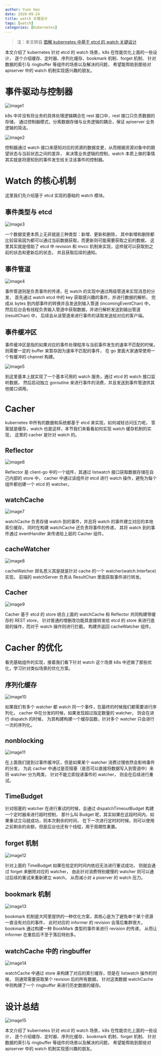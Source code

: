 ```yaml
---
author: Yuan Hao
date: 2020-09-24
title: watch 关键设计
tags: [watch]
categories: [Kubernetes]
---
```


> 注：本文转自 [图解 kubernetes 中基于 etcd 的 watch 关键设计](https://www.kubernetes.org.cn/6889.html)

本文介绍了 kubernetes 针对 etcd 的 watch 场景，k8s 在性能优化上面的一些设计，
逐个介绍缓存、定时器、序列化缓存、bookmark 机制、forget 机制、
针对数据的索引与 ringbuffer 等组件的场景以及解决的问题，
希望能帮助到那些对 apiserver 中的 watch 机制实现感兴趣的朋友。

<!--more-->

# 事件驱动与控制器

![image1](/kubernetes/kube-apiserver/watch/image1.png)

k8s 中并没有将业务的具体处理逻辑耦合在 rest 接口中，rest 接口只负责数据的存储，
通过控制器模式，分离数据存储与业务逻辑的耦合，保证 apiserver 业务逻辑的简洁。

![image2](/kubernetes/kube-apiserver/watch/image2.png)

控制器通过 watch 接口来感知对应的资源的数据变更，从而根据资源对象中的期望状态与当前状态之间的差异，
来决策业务逻辑的控制，watch 本质上做的事情其实就是将感知到的事件发生给关注该事件的控制器。

# Watch 的核心机制

这里我们先介绍基于 etcd 实现的基础的 watch 模块。

## 事件类型与 etcd

![image3](/kubernetes/kube-apiserver/watch/image3.png)

一个数据变更本质上无非就是三种类型：新增、更新和删除，
其中新增和删除都比较容易因为都可以通过当前数据获取，而更新则可能需要获取之前的数据，
这里其实就是借助了 etcd 中 revision 和 mvcc 机制来实现，这样就可以获取到之前的状态和更新后的状态，
并且获取后续的通知。

## 事件管道

![image4](/kubernetes/kube-apiserver/watch/image4.png)

事件管道则是负责事件的传递，在 watch 的实现中通过两级管道来实现消息的分发，
首先通过 watch etcd 中的 key 获取感兴趣的事件，并进行数据的解析，
完成从 bytes 到内部事件的转换并且发送到输入管道 (incomingEventChan) 中，
然后后台会有线程负责输入管道中获取数据，并进行解析发送到输出管道 (resultChan) 中，
后续会从该管道来进行事件的读取发送给对应的客户端。

## 事件缓冲区

事件缓冲区是指的如果对应的事件处理程序与当前事件发生的速率不匹配的时候，
则需要一定的 buffer 来暂存因为速率不匹配的事件，
在 go 里面大家通常使用一个有缓冲的 channel 构建。

![image5](/kubernetes/kube-apiserver/watch/image5.png)

到这里基本上就实现了一个基本可用的 watch 服务，通过 etcd 的 watch 接口监听数据，
然后启动独立 goroutine 来进行事件的消费，并且发送到事件管道供其他接口调用。

# Cacher

kubernetes 中所有的数据和系统都基于 etcd 来实现，如何减轻访问压力呢，
答案就是缓存，watch 也是这样，本节我们来看看如何实现 watch 缓存机制的实现，
这里的 cacher 是针对 watch 的。

## Reflector

![image6](/kubernetes/kube-apiserver/watch/image6.png)

Reflector 是 client-go 中的一个组件，其通过 listwatch 接口获取数据存储在自己内部的 store 中，
cacher 中通过该组件对 etcd 进行 watch 操作，避免为每个组件都创建一个 etcd 的 watcher。

## watchCache

![image7](/kubernetes/kube-apiserver/watch/image7.png)

watchCache 负责存储 watch 到的事件，并且将 watch 的事件建立对应的本地索引缓存，
同时在构建 watchCache 还负责将事件的传递，
其将 watch 到的事件通过 eventHandler 来传递给上层的 Cacher 组件。

## cacheWatcher

![image8](/kubernetes/kube-apiserver/watch/image8.png)

cacheWatcher 顾名思义其是就是针对 cache 的一个 watcher(watch.Interface) 实现，
前端的 watchServer 负责从 ResultChan 里面获取事件进行转发。

## Cacher

![image9](/kubernetes/kube-apiserver/watch/image9.png)

Cacher 基于 etcd 的 store 结合上面的 watchCache 和 Reflector 共同构建带缓存的 REST store，
针对普通的增删改功能其直接转发给 etcd 的 store 来进行底层的操作，而对于 watch 操作则进行拦截，
构建并返回 cacheWatcher 组件。

# Cacher 的优化

看完基础组件的实现，接着我们看下针对 watch 这个场景 k8s 中还做了那些优化，学习针对类似场景的优化方案。

## 序列化缓存

![image10](/kubernetes/kube-apiserver/watch/image10.png)

如果我们有多个 watcher 都 watch 同一个事件，在最终的时候我们都需要进行序列化，
cacher 中在分发的时候，如果发现超过指定数量的 watcher， 则会在进行 dispatch 的时候，
为其构建构建一个缓存函数，针对多个 watcher 只会进行一次的序列化。

## nonblocking

![image11](/kubernetes/kube-apiserver/watch/image11.png)

在上面我们提到过事件缓冲区，但是如果某个 watcher 消费过慢依然会影响事件的分发，
为此 cacher 中通过是否阻塞（是否可以直接将数据写入到管道中）来将 watcher 分为两类，
针对不能立即投递事件的 watcher， 则会在后续进行重试。

## TimeBudget

针对阻塞的 watcher 在进行重试的时候，会通过 dispatchTimeoutBudget 构建一个定时器来进行超时控制，
那什么叫 Budget 呢，其实如果在这段时间内，如果重试立马就成功，则本次剩余的时间，
在下一次进行定时的时候，则可以使用之前剩余的余额，但是后台也还有个线程，用于周期性重置。

## forget 机制

![image12](/kubernetes/kube-apiserver/watch/image12.png)

针对上面的 TimeBudget 如果在给定的时间内依旧无法进行重试成功，
则就会通过 forget 来删除对应的 watcher， 
由此针对消费特别缓慢的 watcher 则可以通过后续的重试来重新建立 watch，
从而减小对 a piserver 的 watch 压力。

## bookmark 机制

![image13](/kubernetes/kube-apiserver/watch/image13.png)

bookmark 机制是大阿里提供的一种优化方案，其核心是为了避免单个某个资源一直没有对应的事件，
此时对应的 informer 的 revision 会落后集群很大，
bookmark 通过构建一种 BookMark 类型的事件来进行 revision 的传递，
从而让 informer 在重启后不至于落后特别多。

## watchCache 中的 ringbuffer

![image14](/kubernetes/kube-apiserver/watch/image14.png)

watchCache 中通过 store 来构建了对应的索引缓存，但是在 listwatch 操作的时候，
则通常需要获取某个 revision 后的所有数据，
针对这类数据 watchCache 中则构建了一个 ringbuffer 来进行历史数据的缓存。

# 设计总结

![image15](/kubernetes/kube-apiserver/watch/image15.png)

本文介绍了 kubernetes 针对 etcd 的 watch 场景，k8s 在性能优化上面的一些设计，
逐个介绍缓存、定时器、序列化缓存、bookmark 机制、forget 机制、
针对数据的索引与 ringbuffer 等组件的场景以及解决的问题，
希望能帮助到那些对 apiserver 中的 watch 机制实现感兴趣的朋友。